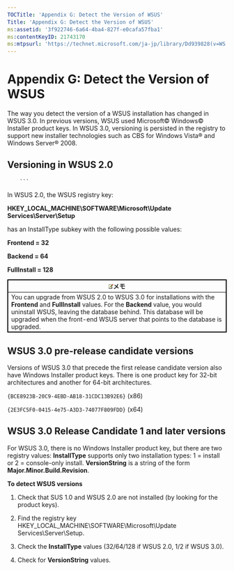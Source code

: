 ```yaml
---
TOCTitle: 'Appendix G: Detect the Version of WSUS'
Title: 'Appendix G: Detect the Version of WSUS'
ms:assetid: '3f922746-6a64-4ba4-827f-e0cafa57fba1'
ms:contentKeyID: 21743170
ms:mtpsurl: 'https://technet.microsoft.com/ja-jp/library/Dd939828(v=WS.10)'
---
```


Appendix G: Detect the Version of WSUS
======================================

The way you detect the version of a WSUS installation has changed in WSUS 3.0. In previous versions, WSUS used Microsoft© Windows© Installer product keys. In WSUS 3.0, versioning is persisted in the registry to support new installer technologies such as CBS for Windows Vista® and Windows Server® 2008.

Versioning in WSUS 2.0
----------------------

        ```
In WSUS 2.0, the WSUS registry key:

**HKEY\_LOCAL\_MACHINE\\SOFTWARE\\Microsoft\\Update Services\\Server\\Setup**

has an InstallType subkey with the following possible values:

**Frontend = 32**

**Backend = 64**

**FullInstall = 128**

 
<p> </p>
<table style="border:1px solid black;">
<colgroup>
<col width="100%" />
</colgroup>
<thead>
<tr class="header">
<th style="border:1px solid black;" ><img src="images/Dd939828.note(WS.10).gif" />メモ</th>
</tr>
</thead>
<tbody>
<tr class="odd">
<td style="border:1px solid black;">You can upgrade from WSUS 2.0 to WSUS 3.0 for installations with the <strong>Frontend</strong> and <strong>FullInstall</strong> values. For the <strong>Backend</strong> value, you would uninstall WSUS, leaving the database behind. This database will be upgraded when the front-end WSUS server that points to the database is upgraded.
</td>
</tr>
</tbody>
</table>
 

WSUS 3.0 pre-release candidate versions
---------------------------------------

Versions of WSUS 3.0 that precede the first release candidate version also have Windows Installer product keys. There is one product key for 32-bit architectures and another for 64-bit architectures.

`{BCE8923B-20C9-4EBD-AB18-31CDC13B92E6}` (x86)

`{2E3FC5F0-0415-4e75-A3D3-74077F809FDD}` (x64)

WSUS 3.0 Release Candidate 1 and later versions
-----------------------------------------------

For WSUS 3.0, there is no Windows Installer product key, but there are two registry values: **InstallType** supports only two installation types: 1 = install or 2 = console-only install. **VersionString** is a string of the form **Major.Minor.Build.Revision**.

**To detect WSUS versions**
1.  Check that SUS 1.0 and WSUS 2.0 are not installed (by looking for the product keys).

2.  Find the registry key HKEY\_LOCAL\_MACHINE\\SOFTWARE\\Microsoft\\Update Services\\Server\\Setup.

3.  Check the **InstallType** values (32/64/128 if WSUS 2.0, 1/2 if WSUS 3.0).

4.  Check for **VersionString** values.
